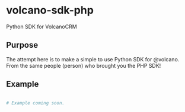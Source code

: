volcano-sdk-php
===============

Python SDK for VolcanoCRM

## Purpose
The attempt here is to make a simple to use Python SDK for @volcano.
From the same people (person) who brought you the PHP SDK!

## Example

```python

# Example coming soon.

```